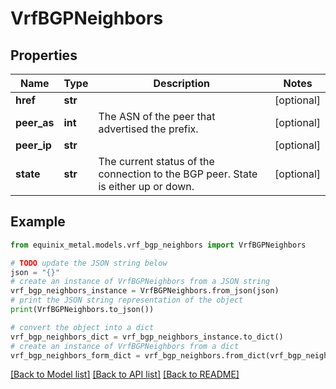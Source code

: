 # VrfBGPNeighbors


## Properties

Name | Type | Description | Notes
------------ | ------------- | ------------- | -------------
**href** | **str** |  | [optional] 
**peer_as** | **int** | The ASN of the peer that advertised the prefix. | [optional] 
**peer_ip** | **str** |  | [optional] 
**state** | **str** | The current status of the connection to the BGP peer. State is either up or down. | [optional] 

## Example

```python
from equinix_metal.models.vrf_bgp_neighbors import VrfBGPNeighbors

# TODO update the JSON string below
json = "{}"
# create an instance of VrfBGPNeighbors from a JSON string
vrf_bgp_neighbors_instance = VrfBGPNeighbors.from_json(json)
# print the JSON string representation of the object
print(VrfBGPNeighbors.to_json())

# convert the object into a dict
vrf_bgp_neighbors_dict = vrf_bgp_neighbors_instance.to_dict()
# create an instance of VrfBGPNeighbors from a dict
vrf_bgp_neighbors_form_dict = vrf_bgp_neighbors.from_dict(vrf_bgp_neighbors_dict)
```
[[Back to Model list]](../README.md#documentation-for-models) [[Back to API list]](../README.md#documentation-for-api-endpoints) [[Back to README]](../README.md)


